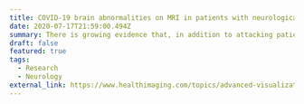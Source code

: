 ```yaml
---
title: COVID-19 brain abnormalities on MRI in patients with neurological symptoms
date: 2020-07-17T21:59:00.494Z
summary: There is growing evidence that, in addition to attacking patients’ lungs, the coronavirus also targets the central nervous system, causing adverse neurological symptoms.
draft: false
featured: true
tags:
  - Research
  - Neurology
external_link: https://www.healthimaging.com/topics/advanced-visualization/covid-19-brain-abnormalities-mri
---
```

